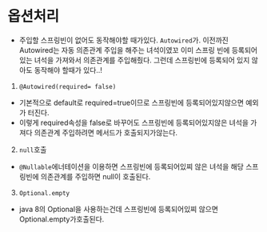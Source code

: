 # 옵션처리

- 주입할 스프링빈이 없어도 동작해야할 때가있다. `Autowired`가. 이전까진 Autowired는 자동 의존관계 주입을 해주는 녀석이였꼬 이미 스프링 빈에 등록되어있는 녀석을 가져와서 의존관계를 주입해줬다.
  그런데 스프링빈에 등록되어 있지 않아도 동작해야 할때가 있다..!

1. `@Autowired(required= false)`

- 기본적으로 default로 required=true이므로 스프링빈에 등록되어있지않으면 예외가 터진다.
- 이렇게 required속성을 false로 바꾸어도 스프링빈에 등록되어있지않은 녀석을 가져다 의존관계 주입하려면 메서드가 호출되지가않는다.

2. `null`호출

- `@Nullable`에너테이션을 이용하면 스프링빈에 등록되어있찌 않은 녀석을 해당 스프링빈에 의존관계를 주입하면 null이 호출된다.

3. `Optional.empty`

- java 8의 Optional을 사용하는건데 스프링빈에 등록되어있찌 않으면 Optional.empty가호출된다.
